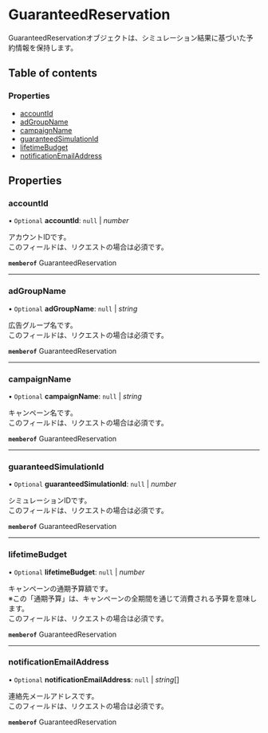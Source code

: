 # GuaranteedReservation


<div lang=\"ja\">GuaranteedReservationオブジェクトは、シミュレーション結果に基づいた予約情報を保持します。</div> 

## Table of contents

### Properties

- [accountId](guaranteedreservation.md#accountid)
- [adGroupName](guaranteedreservation.md#adgroupname)
- [campaignName](guaranteedreservation.md#campaignname)
- [guaranteedSimulationId](guaranteedreservation.md#guaranteedsimulationid)
- [lifetimeBudget](guaranteedreservation.md#lifetimebudget)
- [notificationEmailAddress](guaranteedreservation.md#notificationemailaddress)

## Properties

### accountId

• `Optional` **accountId**: ``null`` \| *number*

<div lang=\"ja\"> アカウントIDです。<br> このフィールドは、リクエストの場合は必須です。 </div> 

**`memberof`** GuaranteedReservation

___

### adGroupName

• `Optional` **adGroupName**: ``null`` \| *string*

<div lang=\"ja\"> 広告グループ名です。<br> このフィールドは、リクエストの場合は必須です。 </div> 

**`memberof`** GuaranteedReservation

___

### campaignName

• `Optional` **campaignName**: ``null`` \| *string*

<div lang=\"ja\"> キャンペーン名です。<br> このフィールドは、リクエストの場合は必須です。 </div> 

**`memberof`** GuaranteedReservation

___

### guaranteedSimulationId

• `Optional` **guaranteedSimulationId**: ``null`` \| *number*

<div lang=\"ja\"> シミュレーションIDです。<br> このフィールドは、リクエストの場合は必須です。 </div> 

**`memberof`** GuaranteedReservation

___

### lifetimeBudget

• `Optional` **lifetimeBudget**: ``null`` \| *number*

<div lang=\"ja\"> キャンペーンの通期予算額です。<br> ※この「通期予算」は、キャンペーンの全期間を通じて消費される予算を意味します。<br> このフィールドは、リクエストの場合は必須です。 </div> 

**`memberof`** GuaranteedReservation

___

### notificationEmailAddress

• `Optional` **notificationEmailAddress**: ``null`` \| *string*[]

<div lang=\"ja\"> 連絡先メールアドレスです。<br> このフィールドは、リクエストの場合は必須です。 </div> 

**`memberof`** GuaranteedReservation
